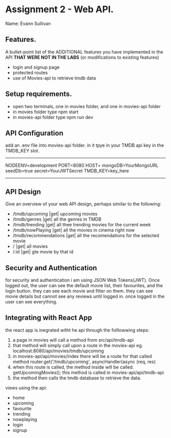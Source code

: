 # Assignment 2 - Web API.

Name: Evann Sullivan

## Features.

A bullet-point list of the ADDITIONAL features you have implemented in the API **THAT WERE NOT IN THE LABS** (or modifications to existing features)
 
 + login and signup page
 + protected routes
 + use of Movies-api to retrieve tmdb data

## Setup requirements.

+ open two terminals, one in movies folder, and one in movies-api folder
+ in movies folder type npm start
+ in movies-api folder type npm run dev

## API Configuration

add an .env file into movies-api folder. in it tpye in your TMDB api key in the TMDB_KEY slot.

______________________
NODEENV=development
PORT=8080
HOST=
mongoDB=YourMongoURL
seedDb=true
secret=YourJWTSecret
TMDB_KEY=key_here
______________________

## API Design
Give an overview of your web API design, perhaps similar to the following: 

- /tmdb/upcoming |get| upcoming movies
- /tmdb/genres |get| all the genres in TMDB
- /tmdb/trending |get| all thee trending movies for the current week
- /tmdb/nowPlaying |get| all the movies in cinema right now
- /tmdb/recommendations |get| all the recomendations for the selected movie
- / |get| all movies
- /:id |get| gte movie by that id


## Security and Authentication

for security and authentication i am using JSON Web Tokens(JWT).
Once logged out, the user can see the default movie list, their favourites, and the login button. they can see each movie and filter on them. they can see movie details but cannot see any reviews until logged in.
once logged in the user can see everything. 

## Integrating with React App

the react app is inegrated witht he api through the folllowwing steps: 
1. a page in movies will call a method from src/api/tmdb-api
2. that method will simply call upon a route in the movies-api eg. localhost:8080/api/movies/tmdb/upcoming
3. in movies-api/api/movies/index there will be a route for that called method router.get('/tmdb/upcoming', asyncHandler(async (req, res)
4. when this route is called, the method inside will be called. getUpcomingMovies(); this method is called in movies-api/api/tmdb-api
5. the method then calls the tmdb database to retrieve the data.

views using the api:
+ home
+ upcoming
+ favourite
+ trending
+ nowplaying
+ login
+ signup

